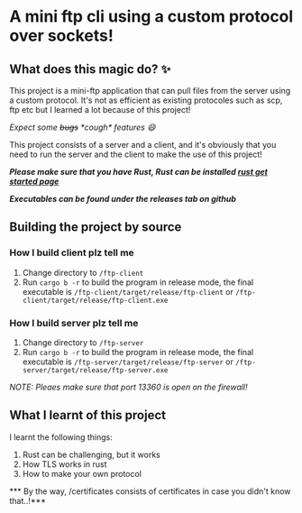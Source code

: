 # A mini ftp cli using a custom protocol over sockets!


## What does this magic do? :sparkles:

This project is a mini-ftp application that can pull files from the server using a custom protocol. It's not as efficient as existing protocoles such as scp, ftp etc but I learned a lot because of this project!

*Expect some ~~bugs~~ \*cough\* features :smile:*

This project consists of a server and a client, and it's obviously that you need to run the server and the client to make the use of this project!

***Please make sure that you have Rust, Rust can be installed <a href='https://www.rust-lang.org/learn/get-started'> rust get started page </a>***

***Executables can be found under the releases tab on github***

## Building the project by source
### How I build client plz tell me

1. Change directory to ``/ftp-client``
2. Run ``cargo b -r`` to build the program in release mode, the final executable is ``/ftp-client/target/release/ftp-client`` or ``/ftp-client/target/release/ftp-client.exe`` 


### How I build server plz tell me   

1. Change directory to ``/ftp-server``
2. Run ``cargo b -r`` to build the program in release mode, the final executable is ``/ftp-server/target/release/ftp-server`` or ``/ftp-server/target/release/ftp-server.exe`` 

*NOTE: Pleaes make sure that port 13360 is open on the firewall!*

## What I learnt of this project

I learnt the following things:
1. Rust can be challenging, but it works
2. How TLS works in rust
3. How to make your own protocol



*** By the way, /certificates consists of certificates in case you didn't know that..!***

